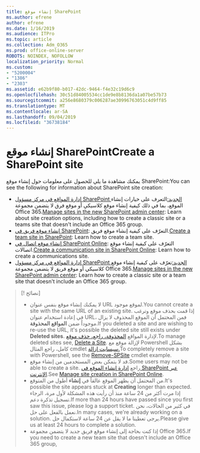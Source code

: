 ```yaml
---
title: إنشاء موقع SharePoint
ms.author: efrene
author: efrene
ms.date: 1/16/2019
ms.audience: ITPro
ms.topic: article
ms.collection: Adm_O365
ms.prod: office-online-server
ROBOTS: NOINDEX, NOFOLLOW
localization_priority: Normal
ms.custom:
- "5200004"
- "1386"
- "2303"
ms.assetid: e62b9f80-b017-42dc-9464-f4e32c19d6c9
ms.openlocfilehash: 30c51d84005534cc1de9e8b8136da1a07be57b73
ms.sourcegitcommit: a256e8680379c006287ae30996763051c4d9ff85
ms.translationtype: MT
ms.contentlocale: ar-SA
ms.lasthandoff: 09/04/2019
ms.locfileid: "36738184"
---
```

# <a name="create-a-sharepoint-site"></a><span data-ttu-id="c2092-102">إنشاء موقع SharePoint</span><span class="sxs-lookup"><span data-stu-id="c2092-102">Create a SharePoint site</span></span>

<span data-ttu-id="c2092-103">يمكنك مشاهدة ما يلي للحصول على معلومات حول إنشاء موقع SharePoint:</span><span class="sxs-lookup"><span data-stu-id="c2092-103">You can see the following for information about SharePoint site creation:</span></span>
- <span data-ttu-id="c2092-104">[إدارة المواقع في مركز مسؤول SharePoint الجديد:](https://docs.microsoft.com/sharepoint/manage-site-creation)التعرف على خيارات إنشاء الموقع، بما في ذلك كيفية إنشاء موقع كلاسيكي أو موقع فرق لا يتضمن مجموعة Office 365.</span><span class="sxs-lookup"><span data-stu-id="c2092-104">[Manage sites in the new SharePoint admin center](https://docs.microsoft.com/sharepoint/manage-site-creation): Learn about site creation options, including how to create a classic site or a teams site that doesn't include an Office 365 group.</span></span>
- <span data-ttu-id="c2092-105">[إنشاء موقع فريق في SharePoint](https://support.office.com/article/create-a-team-site-in-sharepoint-ef10c1e7-15f3-42a3-98aa-b5972711777d): التعرّف على كيفية إنشاء موقع فريق.</span><span class="sxs-lookup"><span data-stu-id="c2092-105">[Create a team site in SharePoint](https://support.office.com/article/create-a-team-site-in-sharepoint-ef10c1e7-15f3-42a3-98aa-b5972711777d): Learn how to create a team site.</span></span>
- <span data-ttu-id="c2092-106">[إنشاء موقع اتصال في SharePoint Online](https://support.office.com/article/7fb44b20-a72f-4d2c-9173-fc8f59ba50eb): التعرّف على كيفية إنشاء موقع اتصالات.</span><span class="sxs-lookup"><span data-stu-id="c2092-106">[Create a communication site in SharePoint Online](https://support.office.com/article/7fb44b20-a72f-4d2c-9173-fc8f59ba50eb): Learn how to create a communications site.</span></span>
- <span data-ttu-id="c2092-107">[إدارة المواقع في مركز مسؤول SharePoint الجديد:](https://docs.microsoft.com/sharepoint/manage-sites-in-new-admin-center#create-a-site)تعرّف على كيفية إنشاء موقع كلاسيكي أو موقع فريق لا يتضمن مجموعة Office 365.</span><span class="sxs-lookup"><span data-stu-id="c2092-107">[Manage sites in the new SharePoint admin center](https://docs.microsoft.com/sharepoint/manage-sites-in-new-admin-center#create-a-site):  Learn how to create a classic site or a team site that doesn't include an Office 365 group.</span></span>


  
> [! نصائح]
> - <span data-ttu-id="c2092-109">لا يمكنك إنشاء موقع بنفس عنوان URL لموقع موجود.</span><span class="sxs-lookup"><span data-stu-id="c2092-109">You cannot create a site with the same URL of an existing site.</span></span> <span data-ttu-id="c2092-110">إذا قمت بحذف موقع وترغب في إعادة استخدام عنوان URL، فمن المحتمل أن الموقع المحذوف لا يزال موجوداً ضمن **المواقع المحذوفة**.</span><span class="sxs-lookup"><span data-stu-id="c2092-110">If you deleted a site and are wishing to re-use the URL, it's possible the deleted site still exists under **Deleted sites**.</span></span> <span data-ttu-id="c2092-111">لإدارة المواقع [المحذوفة، راجع، حذف موقع](https://docs.microsoft.com/sharepoint/manage-sites-in-new-admin-center#delete-a-site).</span><span class="sxs-lookup"><span data-stu-id="c2092-111">To manage deleted sites see, [Delete a Site](https://docs.microsoft.com/sharepoint/manage-sites-in-new-admin-center#delete-a-site).</span></span> <span data-ttu-id="c2092-112">لإزالة موقع مع Powershell بشكل كامل، راجع المثال cmdlet [سبسايت إزالة.](https://docs.microsoft.com/sharepoint/manage-sites-in-new-admin-center#delete-a-site)</span><span class="sxs-lookup"><span data-stu-id="c2092-112">To completely remove a site with Powershell, see the [Remove-SPSite](https://docs.microsoft.com/sharepoint/manage-sites-in-new-admin-center#delete-a-site) cmdlet example.</span></span>
> - <span data-ttu-id="c2092-113">قد لا يتمكن بعض المستخدمين من إنشاء موقع.</span><span class="sxs-lookup"><span data-stu-id="c2092-113">Some users may not be able to create a site.</span></span> <span data-ttu-id="c2092-114">راجع [إدارة إنشاء الموقع في SharePoint عبر الإنترنت](https://docs.microsoft.com/sharepoint/manage-site-creation).</span><span class="sxs-lookup"><span data-stu-id="c2092-114">See [Manage site creation in SharePoint Online](https://docs.microsoft.com/sharepoint/manage-site-creation).</span></span>
> - <span data-ttu-id="c2092-115">من المحتمل أن يظهر الموقع عالقاً في **إنشاء** أطول من المتوقع.</span><span class="sxs-lookup"><span data-stu-id="c2092-115">It's possible the site appears stuck at **Creating** longer than expected.</span></span> <span data-ttu-id="c2092-116">إذا مرت أكثر من 24 ساعة منذ أن رأيت هذه المشكلة لأول مرة، الرجاء تسجيل تذكرة دعم.</span><span class="sxs-lookup"><span data-stu-id="c2092-116">If more than 24 hours have passed since you first saw this issue, please log a support ticket.</span></span> <span data-ttu-id="c2092-117">في كثير من الحالات، نحن نعمل بالفعل على حل.</span><span class="sxs-lookup"><span data-stu-id="c2092-117">In many cases, we're already working on a solution.</span></span> <span data-ttu-id="c2092-118">يرجى تعطينا ما لا يقل عن 24 ساعة لاستكمال حل.</span><span class="sxs-lookup"><span data-stu-id="c2092-118">Please give us at least 24 hours to complete a solution.</span></span>
> - <span data-ttu-id="c2092-119">إذا كنت بحاجة إلى إنشاء موقع فريق جديد لا يتضمن مجموعة Office 365،</span><span class="sxs-lookup"><span data-stu-id="c2092-119">If you need to create a new team site that doesn't include an Office 365 group,</span></span> 


